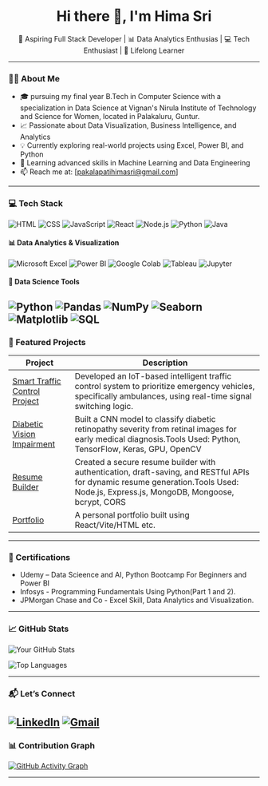 <h1 align="center">Hi there 👋, I'm Hima Sri</h1>

<p align="center">
  🌱 Aspiring Full Stack Developer | 📊 Data Analytics Enthusias | 💻 Tech Enthusiast | 🎯 Lifelong Learner
</p>

---

### 👩‍💻 About Me

- 🎓 pursuing my final year B.Tech in Computer Science with a specialization in Data Science at Vignan's Nirula Institute of Technology and Science for Women, located in Palakaluru, Guntur.
- 📈 Passionate about Data Visualization, Business Intelligence, and Analytics
- 💡 Currently exploring real-world projects using Excel, Power BI, and Python
- 🌱 Learning advanced skills in Machine Learning and Data Engineering
- 📫 Reach me at: [pakalapatihimasri@gmail.com]

---

### 💻 Tech Stack

![HTML](https://img.shields.io/badge/-HTML-E34F26?style=flat&logo=html5)
![CSS](https://img.shields.io/badge/-CSS-1572B6?style=flat&logo=css3)
![JavaScript](https://img.shields.io/badge/-JavaScript-black?style=flat&logo=javascript)
![React](https://img.shields.io/badge/-React-black?style=flat&logo=react)
![Node.js](https://img.shields.io/badge/-Node.js-black?style=flat&logo=node.js)
![Python](https://img.shields.io/badge/-Python-3776AB?style=flat&logo=python)
![Java](https://img.shields.io/badge/-Java-007396?style=flat&logo=java)
#### 📊 Data Analytics & Visualization  
![Microsoft Excel](https://img.shields.io/badge/-Excel-217346?style=flat&logo=microsoft-excel&logoColor=white)
![Power BI](https://img.shields.io/badge/-Power%20BI-F2C811?style=flat&logo=power-bi&logoColor=black)
![Google Colab](https://img.shields.io/badge/-Google%20Colab-F9AB00?style=flat&logo=google-colab&logoColor=white)
![Tableau](https://img.shields.io/badge/-Tableau-E97627?style=flat&logo=tableau&logoColor=white)
![Jupyter](https://img.shields.io/badge/-Jupyter-F37626?style=flat&logo=jupyter&logoColor=white)

#### 🧠 Data Science Tools  
![Python](https://img.shields.io/badge/-Python-3776AB?style=flat&logo=python&logoColor=white)
![Pandas](https://img.shields.io/badge/-Pandas-150458?style=flat&logo=pandas&logoColor=white)
![NumPy](https://img.shields.io/badge/-NumPy-013243?style=flat&logo=numpy&logoColor=white)
![Seaborn](https://img.shields.io/badge/-Seaborn-6A5ACD?style=flat)
![Matplotlib](https://img.shields.io/badge/-Matplotlib-11557C?style=flat&logo=plotly&logoColor=white)
![SQL](https://img.shields.io/badge/-SQL-4479A1?style=flat&logo=mysql&logoColor=white)
---

### 📌 Featured Projects

| Project | Description |
|--------|-------------|
| [Smart Traffic Control Project](#) | Developed an IoT-based intelligent traffic control system to prioritize emergency vehicles, specifically ambulances, using real-time signal switching logic. |
| [Diabetic Vision Impairment](#) | Built a CNN model to classify diabetic retinopathy severity from retinal images for early medical diagnosis.Tools Used: Python, TensorFlow, Keras, GPU, OpenCV |
| [Resume Builder](#) | Created a secure resume builder with authentication, draft-saving, and RESTful APIs for dynamic resume generation.Tools Used: Node.js, Express.js, MongoDB, Mongoose, bcrypt, CORS |
| [Portfolio](#) | A personal portfolio built using React/Vite/HTML etc. |

---

### 🏅 Certifications


- Udemy  – Data Scieence and AI, Python Bootcamp For Beginners and Power BI
- Infosys - Programming Fundamentals Using Python(Part 1 and 2).
- JPMorgan Chase and Co - Excel Skill, Data Analytics and Visualization.

---

### 📈 GitHub Stats

![Your GitHub Stats](https://github-readme-stats.vercel.app/api?username=himasri-24&show_icons=true&theme=dark)

![Top Languages](https://github-readme-stats.vercel.app/api/top-langs/?username=himasri-24&layout=compact&theme=dark)

---

### 📬 Let’s Connect

[![LinkedIn](https://img.shields.io/badge/-LinkedIn-blue?style=flat&logo=Linkedin&logoColor=white)](https://linkedin.com/in/himasri38)
[![Gmail](https://img.shields.io/badge/-Gmail-red?style=flat&logo=gmail&logoColor=white)](mailto:pakalapatihimasri@gmail.com)
---

### 📊 Contribution Graph

[![GitHub Activity Graph](https://github-readme-activity-graph.cyclic.app/graph?username=himasri-24&theme=github-dark)](https://github.com/ashutosh00710/github-readme-activity-graph)

---

